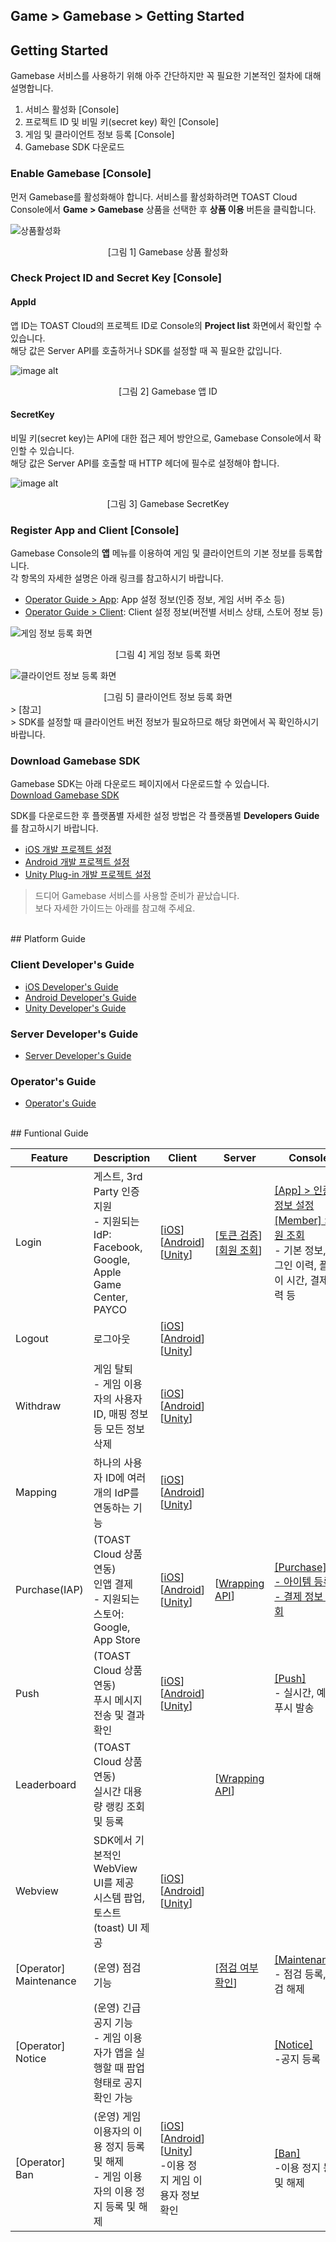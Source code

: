 ## Game > Gamebase > Getting Started

## Getting Started
Gamebase 서비스를 사용하기 위해 아주 간단하지만 꼭 필요한 기본적인 절차에 대해 설명합니다.

1. 서비스 활성화 [Console]
2. 프로젝트 ID 및 비밀 키(secret key) 확인 [Console]
3. 게임 및 클라이언트 정보 등록 [Console]
4. Gamebase SDK 다운로드

### Enable Gamebase [Console]

먼저 Gamebase를 활성화해야 합니다. 서비스를 활성화하려면 TOAST Cloud Console에서 **Game > Gamebase** 상품을 선택한 후 **상품 이용** 버튼을 클릭합니다.

![상품활성화](http://static.toastoven.net/prod_gamebase/GettingStarted/img_console_active_1.0.png)
<center>[그림 1] Gamebase 상품 활성화</center>

### Check Project ID and Secret Key [Console]

#### AppId
앱 ID는 TOAST Cloud의 프로젝트 ID로 Console의 **Project list** 화면에서 확인할 수 있습니다.<br>
해당 값은 Server API를 호출하거나 SDK를 설정할 때 꼭 필요한 값입니다.

![image alt](http://static.toastoven.net/prod_gamebase/Server_Developers_Guide/pre_appId_v1.1.png)
<center>[그림 2] Gamebase 앱 ID</center>

#### SecretKey
비밀 키(secret key)는 API에 대한 접근 제어 방안으로, Gamebase Console에서 확인할 수 있습니다. <br>
해당 값은 Server API를 호출할 때 HTTP 헤더에 필수로 설정해야 합니다.

![image alt](http://static.toastoven.net/prod_gamebase/Server_Developers_Guide/pre_secret_key_v1.1.png)
<center>[그림 3] Gamebase SecretKey</center>

### Register App and Client [Console]

Gamebase Console의 **앱** 메뉴를 이용하여 게임 및 클라이언트의 기본 정보를 등록합니다.<br>
각 항목의 자세한 설명은 아래 링크를 참고하시기 바랍니다.

* [Operator Guide > App](./oper-app/#app): App 설정 정보(인증 정보, 게임 서버 주소 등)
* [Operator Guide > Client](./oper-app/#client): Client 설정 정보(버전별 서비스 상태, 스토어 정보 등)


![게임 정보 등록 화면](http://static.toastoven.net/prod_gamebase/Operators_Guide/Console_App_App1_1.1.png)
<center>[그림 4] 게임 정보 등록 화면</center>

![클라이언트 정보 등록 화면](http://static.toastoven.net/prod_gamebase/Operators_Guide/Console_App_Client4_1.1.png)
<center>[그림 5] 클라이언트 정보 등록 화면</center>
> [참고]<br>
> SDK를 설정할 때 클라이언트 버전 정보가 필요하므로 해당 화면에서 꼭 확인하시기 바랍니다.<br>


### Download Gamebase SDK

Gamebase SDK는 아래 다운로드 페이지에서 다운로드할 수 있습니다.<br/>
[Download Gamebase SDK](http://docs.cloud.toast.com/ko/Download/)

SDK를 다운로드한 후 플랫폼별 자세한 설정 방법은 각 플랫폼별 **Developers Guide**를 참고하시기 바랍니다.<br/>

* [iOS 개발 프로젝트 설정](./ios-started/)
* [Android 개발 프로젝트 설정](./aos-started/)
* [Unity Plug-in 개발 프로젝트 설정](./unity-started)
  <br/>
> 드디어 Gamebase 서비스를 사용할 준비가 끝났습니다. <br> 보다 자세한 가이드는 아래를 참고해 주세요.

<br/>
## Platform Guide

### Client Developer's Guide

* [iOS Developer's Guide](./ios-started/)
* [Android Developer's Guide](./aos-started/)
* [Unity Developer's Guide](./unity-started/)

### Server Developer's Guide

* [Server Developer's Guide](./Server%20Developer%60s%20Guide/)

### Operator's Guide

* [Operator's Guide](./oper-operating-indicator/)

<br/>
## Funtional Guide

| Feature               | Description                              | Client                                   | Server                                   | Console                                  |
| --------------------- | ---------------------------------------- | ---------------------------------------- | ---------------------------------------- | ---------------------------------------- |
| Login                 | 게스트, 3rd Party 인증 지원  <br> - 지원되는 IdP: Facebook, Google, Apple Game Center, PAYCO | [[iOS](./ios-authentication/#login)] [[Android](./aos-authentication/#login)] [[Unity](./unity-authentication/#login)] | [[토큰 검증](./Server%20Developer%60s%20Guide/#token-authentication)] <br> [[회원 조회](./Server%20Developer%60s%20Guide/#get-member)] | [[App] > 인증 정보 설정](./oper-app/#authentication-information) <br> [[Member] > 회원 조회](./oper-member/#member) <br> - 기본 정보, 로그인 이력, 플레이 시간, 결제 이력 등 |
| Logout                | 로그아웃                                     | [[iOS](./ios-authentication/#logout)] [[Android](./aos-authentication/#logout)] [[Unity](./unity-authentication/#logout)] |                                          |                                          |
| Withdraw              | 게임 탈퇴 <br> -  게임 이용자의 사용자 ID, 매핑 정보 등 모든 정보 삭제 | [[iOS](./ios-authentication/#withdraw)] [[Android](./aos-authentication/#withdraw)] [[Unity](./unity-authentication/#withdraw)] |                                          |                                          |
| Mapping               | 하나의 사용자 ID에 여러 개의 IdP를 연동하는 기능           | [[iOS](./ios-authentication/#mapping)] [[Android](./aos-authentication/#mapping)] [[Unity](./unity-authentication/#mapping)] |                                          |                                          |
| Purchase(IAP)         | (TOAST Cloud 상품연동) <br> 인앱 결제 <br> - 지원되는 스토어: Google, App Store | [[iOS](./ios-purchase/#purchase)] [[Android](./aos-purchase/#purchase)] [[Unity](./unity-purchase/#purchase)] | [[Wrapping API](./Server%20Developer%60s%20Guide/#purchaseiap)] | [[Purchase]](./oper-purchase/#app)<br> [- 아이템 등록](./oper-purchase/#item) <br> [- 결제 정보 조회](./oper-purchase/#transactions) |
| Push                  | (TOAST Cloud 상품 연동) <br> 푸시 메시지 전송 및 결과 확인 | [[iOS](./ios-push/#push)] [[Android](./aos-push/#push)] [[Unity](./unity-push/#push)] |                                          | [[Push]](./oper-push/#push) <br/>- 실시간, 예약 푸시 발송 |
| Leaderboard           | (TOAST Cloud 상품 연동) <br> 실시간 대용량 랭킹 조회 및 등록 |                                          | [[Wrapping API](./Server%20Developer%60s%20Guide/#leaderboard)] |                                          |
| Webview               | SDK에서 기본적인 WebView UI를 제공<br/>시스템 팝업, 토스트(toast) UI 제공 | [[iOS](./ios-ui/#webview)] [[Android](./aos-ui/#webview)] [[Unity](./unity-ui/#webview)] |                                          |                                          |
| [Operator] Maintenance | (운영) 점검 기능                               |                                          | [[점검 여부 확인](./Server%20Developer%60s%20Guide/#maintenance)] | [[Maintenance]](./oper-operation/#maintenance)<br>- 점검 등록, 점검 해제 |
| [Operator] Notice      | (운영) 긴급 공지 기능 <br> -  게임 이용자가 앱을 실행할 때 팝업 형태로 공지 확인 가능 |                                          |                                          | [[Notice]](./oper-operation/#notice) <br/>-공지 등록 |
| [Operator] Ban         | (운영) 게임 이용자의 이용 정지 등록 및 해제 <br> -  게임 이용자의 이용 정지 등록 및 해제 | [[iOS](./ios-authentication/#get-banned-user-information)][[Android](./aos-authentication/#get-banned-user-information)] [[Unity](./unity-authentication/#get-banned-user-infomation)] <br/> -이용 정지 게임 이용자 정보 확인 |                                          | [[Ban]](./oper-ban/#ban) <br/>-이용 정지 등록 및 해제 |


